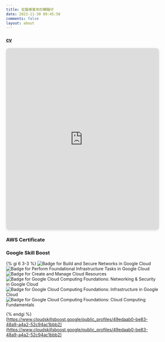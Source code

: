 ```yaml
---
title: 從醫療業來的轉職仔
date: 2023-11-30 09:45:58
comments: false
layout: about
---
```


### [cv](https://cv-vercel-ten.vercel.app/)

<iframe src="https://cv-vercel-ten.vercel.app/" width="100%" height="600px" frameborder="0" style="border-radius: 10px; box-shadow: 0 2px 8px rgba(0,0,0,0.1);"></iframe>

### AWS Certificate
<div data-iframe-width="290" data-iframe-height="290" data-share-badge-id="e6c2a711-9d69-48ad-921f-cc613047f707" data-share-badge-host="https://www.credly.com"></div><script type="text/javascript" async src="//cdn.credly.com/assets/utilities/embed.js"></script>
<div data-iframe-width="290" data-iframe-height="290" data-share-badge-id="0d4b6c32-1f16-406b-b7ae-e58362ebbe68" data-share-badge-host="https://www.credly.com"></div><script type="text/javascript" async src="//cdn.credly.com/assets/utilities/embed.js"></script>
<div data-iframe-width="290" data-iframe-height="290" data -share-badge-id="18d81c33-b83f-4ac9-a6cc-11e7cc8a5c40" data-share-badge-host="https://www.credly.com"></div><script type="text/javascript" async src="//cdn.credly.com/assets/utilities/embed.js"></script>

### Google Skill Boost

{% gi 6 3-3 %}
<img alt="Badge for Build and Secure Networks in Google Cloud" src="https://cdn.qwiklabs.com/6QsPX5Wdg0eHWFed3ZKTbX2c88yVFGgaWPlYt%2BJdp4Q%3D">
<img alt="Badge for Perform Foundational Infrastructure Tasks in Google Cloud" src="https://cdn.qwiklabs.com/GU6CgwwDh1bw57WwDUTBc8jexs3fOGXQbGaTqqCrevo%3D">
<img alt="Badge for Create and Manage Cloud Resources" src="https://cdn.qwiklabs.com/XxSAXLzHABtWWAkLIYzzCNH5lgYNIrIgR3sVuHwE93k%3D">
<img alt="Badge for Google Cloud Computing Foundations: Networking &amp; Security in Google Cloud" src="https://cdn.qwiklabs.com/pfbHZIL5bmVEy0ZFJn5bzkHpbUVefMti4xbbGoCOh9s%3D">
<img alt="Badge for Google Cloud Computing Foundations: Infrastructure in Google Cloud" src="https://cdn.qwiklabs.com/hJUAG%2BgAxYxJ3Scj0ch7p3n3TWZA%2BHOMtMkX2F%2Fmt3Y%3D">
<img alt="Badge for Google Cloud Computing Foundations: Cloud Computing Fundamentals" src="https://cdn.qwiklabs.com/dGJj9QGPM0XKy1XJZwIrl5HAzGkopR5n8J5Ex1HzNUs%3D">

{% endgi %}
[https://www.cloudskillsboost.google/public_profiles/49edaab0-be83-48a9-a4a2-52c94ac1bbb2](https://www.cloudskillsboost.google/public_profiles/49edaab0-be83-48a9-a4a2-52c94ac1bbb2)
